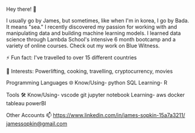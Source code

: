 Hey there! 👋

I usually go by James, but sometimes, like when I'm in korea, I go by Bada. It means "sea." I recently discovered my passion for working with and manipulating data and building machine learning models. I learned data science through Lambda School's intensive 6 month bootcamp and a variety of online courses. Check out my work on Blue Witness.

⚡ Fun fact: I've travelled to over 15 different countries

🌟 Interests: Powerlifting, cooking, travelling, cryptocurrency, movies

Programming Languages 🌐
Know/Using- python SQL  Learning- R

Tools 🛠️
Know/Using- vscode git jupyter notebook  Learning- aws docker tableau powerBI

Other Accounts 📫
https://www.linkedin.com/in/james-sopkin-15a7a3211/
jamessopkin@gmail.com
